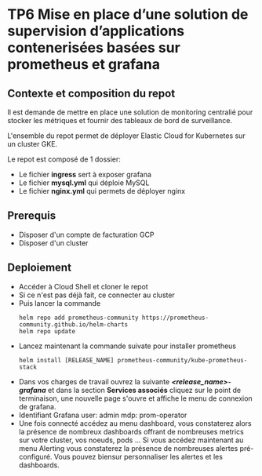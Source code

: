# TP6 Mise en place d’une solution de supervision d’applications contenerisées basées sur prometheus et grafana

## Contexte et composition du repot

Il est demande de mettre en place une solution de monitoring centralié pour stocker les métriques et fournir des tableaux de bord de surveillance.

L'ensemble du repot permet de déployer Elastic Cloud for Kubernetes sur un cluster GKE.

Le repot est composé de 1 dossier:
- Le fichier **ingress** sert à exposer grafana
- Le fichier **mysql.yml** qui déploie MySQL
- Le fichier **nginx.yml** qui permets de déployer nginx

## Prerequis

- Disposer d'un compte de facturation GCP
- Disposer d'un cluster 


## Deploiement

  - Accéder à Cloud Shell et cloner le repot
  - Si ce n'est pas déjà fait, ce connecter au cluster
  - Puis lancer la commande
      ```
      helm repo add prometheus-community https://prometheus-community.github.io/helm-charts
      helm repo update
      ```
  - Lancez maintenant la commande suivate pour installer prometheus
      ```
      helm install [RELEASE_NAME] prometheus-community/kube-prometheus-stack
      ```
  - Dans vos charges de travail ouvrez la suivante ***<release_name>-grafana*** et dans la section **Services associés** cliquez sur le point de terminaison, 
     une nouvelle page s'ouvre et affiche le menu de connexion de grafana.
  - Identifiant Grafana
      user: admin
      mdp: prom-operator
  - Une fois connecté accédez au menu dashboard, vous constaterez alors la présence de nombreux dashboards offrant de nombreuses metrics sur votre cluster, vos noeuds, pods ...
    Si vous accédez maintenant au menu Alerting vous constaterez la présence de nombreuses alertes pré-configuré. 
    Vous pouvez biensur personnaliser les alertes et les dashboards.
